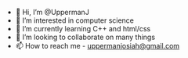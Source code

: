 - 👋 Hi, I’m @UppermanJ
- 👀 I’m interested in computer science
- 🌱 I’m currently learning C++ and html/css
- 💞️ I’m looking to collaborate on many things
- 📫 How to reach me - uppermanjosiah@gmail.com

<!---
UppermanJ/UppermanJ is a ✨ special ✨ repository because its `README.md` (this file) appears on your GitHub profile.
You can click the Preview link to take a look at your changes.
--->
